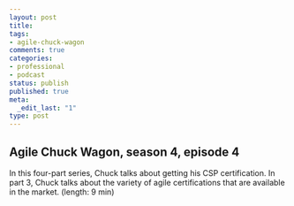 ```yaml
---
layout: post
title: 
tags:
- agile-chuck-wagon
comments: true
categories:
- professional
- podcast
status: publish
published: true
meta:
  _edit_last: "1"
type: post
---
```


## Agile Chuck Wagon, season 4, episode 4

In this four-part series, Chuck talks about getting his CSP certification. In part 3, Chuck talks about the variety of agile certifications that are available in the market. (length: 9 min)
